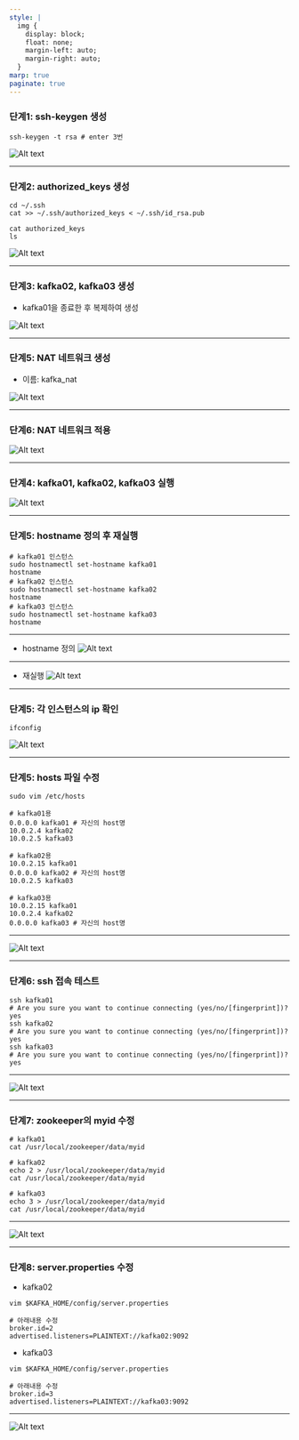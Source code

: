 ```yaml
---
style: |
  img {
    display: block;
    float: none;
    margin-left: auto;
    margin-right: auto;
  }
marp: true
paginate: true
---
```

### 단계1: ssh-keygen 생성 
```shell
ssh-keygen -t rsa # enter 3번 
```
![Alt text](./img/image-13.png)

---
### 단계2: authorized_keys 생성
```shell
cd ~/.ssh
cat >> ~/.ssh/authorized_keys < ~/.ssh/id_rsa.pub

cat authorized_keys
ls
```
![Alt text](./img/image-14.png)

---
### 단계3: kafka02, kafka03 생성
- kafka01을 종료한 후 복제하여 생성 

![Alt text](./img/image-15.png)

---
### 단계5: NAT 네트워크 생성 
- 이름: kafka_nat

![Alt text](./img/image-17.png)

---
### 단계6: NAT 네트워크 적용 
![Alt text](./img/image-18.png)

---
### 단계4: kafka01, kafka02, kafka03 실행 
![Alt text](./img/image-16.png)

---
### 단계5: hostname 정의 후 재실행
```shell
# kafka01 인스턴스
sudo hostnamectl set-hostname kafka01
hostname
# kafka02 인스턴스
sudo hostnamectl set-hostname kafka02
hostname
# kafka03 인스턴스
sudo hostnamectl set-hostname kafka03
hostname
```
---
- hostname 정의
![Alt text](./img/image-19.png)

---
- 재실행
![Alt text](./img/image-20.png)

---
### 단계5: 각 인스턴스의 ip 확인 
```shell
ifconfig
```
![Alt text](./img/image-21.png)

---
### 단계5: hosts 파일 수정 
```shell
sudo vim /etc/hosts

# kafka01용 
0.0.0.0 kafka01 # 자신의 host명 
10.0.2.4 kafka02
10.0.2.5 kafka03

# kafka02용 
10.0.2.15 kafka01  
0.0.0.0 kafka02 # 자신의 host명
10.0.2.5 kafka03

# kafka03용 
10.0.2.15 kafka01 
10.0.2.4 kafka02
0.0.0.0 kafka03 # 자신의 host명
```
---
![Alt text](./img/image-22.png)

---
### 단계6: ssh 접속 테스트 
```shell
ssh kafka01
# Are you sure you want to continue connecting (yes/no/[fingerprint])? yes
ssh kafka02
# Are you sure you want to continue connecting (yes/no/[fingerprint])? yes
ssh kafka03
# Are you sure you want to continue connecting (yes/no/[fingerprint])? yes
```
---
![Alt text](./img/image-23.png)

---
### 단계7: zookeeper의 myid 수정 
```shell
# kafka01
cat /usr/local/zookeeper/data/myid

# kafka02
echo 2 > /usr/local/zookeeper/data/myid
cat /usr/local/zookeeper/data/myid

# kafka03
echo 3 > /usr/local/zookeeper/data/myid
cat /usr/local/zookeeper/data/myid
```
---
![Alt text](./img/image-24.png)

---
### 단계8: server.properties 수정
- kafka02
```shell
vim $KAFKA_HOME/config/server.properties

# 아래내용 수정 
broker.id=2  
advertised.listeners=PLAINTEXT://kafka02:9092
```
- kafka03
```shell
vim $KAFKA_HOME/config/server.properties 

# 아래내용 수정 
broker.id=3  
advertised.listeners=PLAINTEXT://kafka03:9092
```
---
![Alt text](./img/image-25.png)




